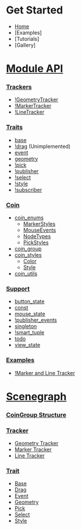 # Get Started
* [Home][home]
* [Examples]
* [Tutorials]
* [Gallery]

# [Module API](Modules)
### [Trackers](Modules#trackers)
* [!GeometryTracker](#GeometryTracker)
* [!MarkerTracker](#MarkerTracker)
* [!LineTracker](#LineTracker)

### [Traits](Modules#traits)
* [base](Base-Trait)
* [!drag](Drag-Trait) (Unimplemented)
* [event](Event-Trait)
* [geometry](Geometry-Trait)
* [!pick](Pick-Trait)
* [!publisher](Publisher-Trait)
* [!select](Select-Trait)
* [!style](Style-Trait)
* [!subscriber](Subscriber-Trait)

### [Coin](coin-modules)
* [coin_enums](coin_enums)
    * [MarkerStyles](coin_enums-MarkerStyles)
    * [MouseEvents](coin_enums-MouseEvents)
    * [NodeTypes](coin_enums-NodeTypes)
    * [PickStyles](coin_enums-PickStyles)
* [coin_group](coin_group)
* [coin_styles](coin_styles)
    * [Color](coin_styles-color)
    * [Style](coin_styles-style)
* [coin_utils](coin_utils)

### [Support](support-modules)
* [button_state](button_state)
* [const](const)
* [mouse_state](mouse_state)
* [!publisher_events](publisher_events)
* [singleton](singleton)
* [!smart_tuple](smart_tuple)
* [todo](todo)
* [view_state](view_state)

### [Examples](examples-modules)
* [!Marker and Line Tracker](Example-Marker-and-Line-Tracker )

# [Scenegraph](scenegraph)
### [CoinGroup Structure](Scenegraph#coingroup)

### [Tracker](Scenegraph#tracker-structures)
* [Geometry Tracker](Scenegraph#geometry-tracker-structure)
* [Marker Tracker](Scenegraph#marker-tracker-structure)
* [Line Tracker](Scenegraph#line-tracker-structure)

### [Trait](Scenegraph#trait-structures)
* [Base](Scenegraph#base-structure)
* [Drag](Scenegraph#drag-structure)
* [Event](Scenegraph#event-structure)
* [Geometry](Scenegraph#geometry-structure)
* [Pick](Scenegraph#pick-structure)
* [Select](Scenegraph#select-structure)
* [Style](Scenegraph#style-structure)

[home]: https://github.com/joelgraff/pivy_trackers/wiki
